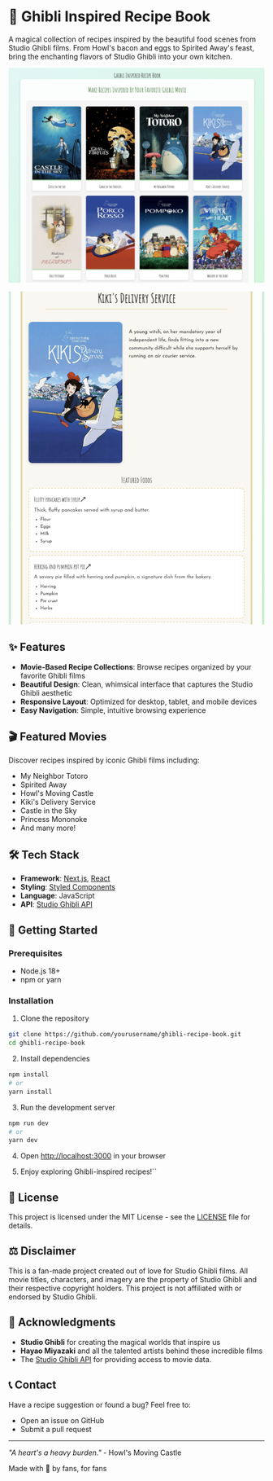 # 🍳 Ghibli Inspired Recipe Book

A magical collection of recipes inspired by the beautiful food scenes from Studio Ghibli films. From Howl's bacon and eggs to Spirited Away's feast, bring the enchanting flavors of Studio Ghibli into your own kitchen.

<p align="center">
  <img src="./public/assets/hompage.png" alt="Ghibli Recipe Book Homepage" width="600">
</p>

<p align="center">
  <img src="./public/assets/moviepage.png" alt="Movie Recipe Detail Page" width="600">
</p>

## ✨ Features

- **Movie-Based Recipe Collections**: Browse recipes organized by your favorite Ghibli films
- **Beautiful Design**: Clean, whimsical interface that captures the Studio Ghibli aesthetic
- **Responsive Layout**: Optimized for desktop, tablet, and mobile devices
- **Easy Navigation**: Simple, intuitive browsing experience

## 🎬 Featured Movies

Discover recipes inspired by iconic Ghibli films including:

- My Neighbor Totoro
- Spirited Away
- Howl's Moving Castle
- Kiki's Delivery Service
- Castle in the Sky
- Princess Mononoke
- And many more!

## 🛠️ Tech Stack

- **Framework**: [Next.js](https://nextjs.org/), [React](https://reactjs.org/)
- **Styling**: [Styled Components](https://styled-components.com/)
- **Language**: JavaScript
- **API**: [Studio Ghibli API](https://ghibliapi.vercel.app/)

## 🚀 Getting Started

### Prerequisites

- Node.js 18+
- npm or yarn

### Installation

1. Clone the repository

```bash
git clone https://github.com/yourusername/ghibli-recipe-book.git
cd ghibli-recipe-book
```

2. Install dependencies

```bash
npm install
# or
yarn install
```

3. Run the development server

```bash
npm run dev
# or
yarn dev
```

4. Open [http://localhost:3000](http://localhost:3000) in your browser

5. Enjoy exploring Ghibli-inspired recipes!``

## 📝 License

This project is licensed under the MIT License - see the [LICENSE](LICENSE) file for details.

## ⚖️ Disclaimer

This is a fan-made project created out of love for Studio Ghibli films. All movie titles, characters, and imagery are the property of Studio Ghibli and their respective copyright holders. This project is not affiliated with or endorsed by Studio Ghibli.

## 🙏 Acknowledgments

- **Studio Ghibli** for creating the magical worlds that inspire us
- **Hayao Miyazaki** and all the talented artists behind these incredible films
- The [Studio Ghibli API](https://ghibliapi.vercel.app/) for providing access to movie data.

## 📞 Contact

Have a recipe suggestion or found a bug? Feel free to:

- Open an issue on GitHub
- Submit a pull request

---

_"A heart's a heavy burden."_ - Howl's Moving Castle

Made with 💚 by fans, for fans
